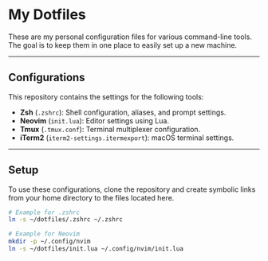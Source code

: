# My Dotfiles

These are my personal configuration files for various command-line tools. The goal is to keep them in one place to easily set up a new machine.

***

## Configurations

This repository contains the settings for the following tools:

* **Zsh** (`.zshrc`): Shell configuration, aliases, and prompt settings.
* **Neovim** (`init.lua`): Editor settings using Lua.
* **Tmux** (`.tmux.conf`): Terminal multiplexer configuration.
* **iTerm2** (`iterm2-settings.itermexport`): macOS terminal settings.

***

## Setup

To use these configurations, clone the repository and create symbolic links from your home directory to the files located here.

```bash
# Example for .zshrc
ln -s ~/dotfiles/.zshrc ~/.zshrc

# Example for Neovim
mkdir -p ~/.config/nvim
ln -s ~/dotfiles/init.lua ~/.config/nvim/init.lua
